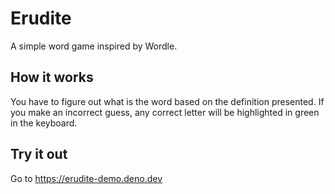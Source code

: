 Erudite
=======
A simple word game inspired by Wordle.

How it works
------------
You have to figure out what is the word based on the definition presented. 
If you make an incorrect guess, any correct letter will be highlighted in green in the keyboard.

Try it out
----------
Go to https://erudite-demo.deno.dev
